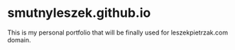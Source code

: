# smutnyleszek.github.io

This is my personal portfolio that will be finally used for leszekpietrzak.com domain.
